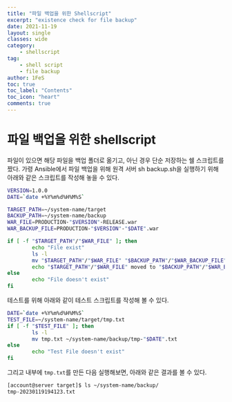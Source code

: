 ```yaml
---
title: "파일 백업을 위한 Shellscript"
excerpt: "existence check for file backup"
date: 2021-11-19
layout: single
classes: wide
category:
    - shellscript
tag:
    - shell script
    - file backup
author: 1FeS
toc: true
toc_label: "Contents"
toc_icon: "heart"
comments: true
---
```


# 파일 백업을 위한 shellscript

파일이 있으면 해당 파일을 백업 폴더로 옮기고, 아닌 경우 단순 저장하는 쉘 스크립트를 짰다. 가령 Ansible에서 파일 백업을 위해 원격 서버 sh backup.sh을 실행하기 위해 아래와 같은 스크립트를 작성해 놓을 수 있다.

```sh
VERSION=1.0.0
DATE=`date +%Y%m%d%H%M%S`

TARGET_PATH=~/system-name/target
BACKUP_PATH=~/system-name/backup
WAR_FILE=PRODUCTION-"$VERSION"-RELEASE.war
WAR_BACKUP_FILE=PRODUCTION-"$VERSION"-"$DATE".war

if [ -f "$TARGET_PATH"/"$WAR_FILE" ]; then
        echo "File exist"
        ls -l
        mv "$TARGET_PATH"/"$WAR_FILE" "$BACKUP_PATH"/"$WAR_BACKUP_FILE"
        echo "$TARGET_PATH"/"$WAR_FILE" moved to "$BACKUP_PATH"/"$WAR_BACKUP_FILE"
else
        echo "File doesn't exist"
fi
```

테스트를 위해 아래와 같이 테스트 스크립트를 작성해 볼 수 있다.

```sh
DATE=`date +%Y%m%d%H%M%S`
TEST_FILE=~/system-name/target/tmp.txt
if [ -f "$TEST_FILE" ]; then
        ls -l
        mv tmp.txt ~/system-name/backup/tmp-"$DATE".txt
else
        echo "Test File doesn't exist"
fi
```

그리고 내부에 `tmp.txt`를 만든 다음 실행해보면, 아래와 같은 결과를 볼 수 있다.

```sh
[account@server target]$ ls ~/system-name/backup/
tmp-20230119194123.txt
```